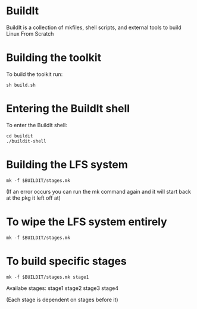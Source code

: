 # BuildIt
BuildIt is a collection of mkfiles, shell scripts, and external tools to build Linux From Scratch

# Building the toolkit
To build the toolkit run:
```
sh build.sh
```

# Entering the BuildIt shell
To enter the BuildIt shell:
```
cd buildit
./buildit-shell
```

# Building the LFS system
```
mk -f $BUILDIT/stages.mk
```
(If an error occurs you can run the mk command again and it will start back at the pkg it left off at)

# To wipe the LFS system entirely
```
mk -f $BUILDIT/stages.mk
```

# To build specific stages
```
mk -f $BUILDIT/stages.mk stage1
```
Availabe stages:
stage1
stage2
stage3
stage4

(Each stage is dependent on stages before it)
